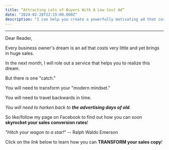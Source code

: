 ```yaml
---
title: “Attracting Lots of Buyers With A Low Cost Ad”
date: "2024-02-28T22:15:00.000Z"
description: "I can help you create a powerfully motivating ad that costs a relatively small amount of money."
---
```


---

Dear Reader,

Every business owner's dream is an ad that costs very little and yet brings in huge sales.

In the next month, I will role out a service that helps you to realize this dream.

But there is one "catch."

You will need to transform your "modern mindset."

You will need to travel backwards in time.

_You will need to harken back to **the advertising days of old**._

So like/follow my page on Facebook to find out how you can soon **skyrocket your sales conversion rates**!

_"Hitch your wagon to a star!"_ -- Ralph Waldo Emerson

Click on the <i>link</i> below to learn how you can <b>TRANSFORM your sales copy</b>!

